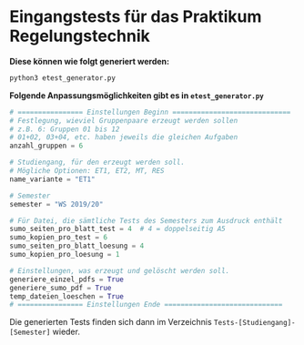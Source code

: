 # Eingangstests für das Praktikum Regelungstechnik

**Diese können wie folgt generiert werden:**

```bash
python3 etest_generator.py
```

**Folgende Anpassungsmöglichkeiten gibt es in ``etest_generator.py``**

```python
# ================ Einstellungen Beginn =============================
# Festlegung, wieviel Gruppenpaare erzeugt werden sollen
# z.B. 6: Gruppen 01 bis 12
# 01+02, 03+04, etc. haben jeweils die gleichen Aufgaben
anzahl_gruppen = 6 

# Studiengang, für den erzeugt werden soll.
# Mögliche Optionen: ET1, ET2, MT, RES
name_variante = "ET1"

# Semester
semester = "WS 2019/20"

# Für Datei, die sämtliche Tests des Semesters zum Ausdruck enthält
sumo_seiten_pro_blatt_test = 4  # 4 = doppelseitig A5
sumo_kopien_pro_test = 6
sumo_seiten_pro_blatt_loesung = 4
sumo_kopien_pro_loesung = 1

# Einstellungen, was erzeugt und gelöscht werden soll.
generiere_einzel_pdfs = True
generiere_sumo_pdf = True
temp_dateien_loeschen = True
# ================ Einstellungen Ende =============================
```

Die generierten Tests finden sich dann im Verzeichnis 
``Tests-[Studiengang]-[Semester]`` wieder.